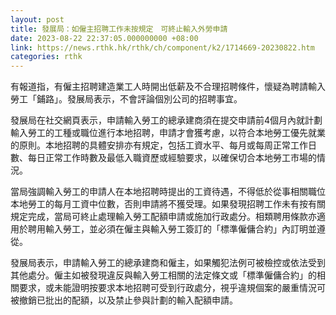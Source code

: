```yaml
---
layout: post
title: 發展局：如僱主招聘工作未按規定　可終止輸入外勞申請
date: 2023-08-22 22:37:05.000000000 +08:00
link: https://news.rthk.hk/rthk/ch/component/k2/1714669-20230822.htm
categories: rthk
---
```


有報道指，有僱主招聘建造業工人時開出低薪及不合理招聘條件，懷疑為聘請輸入勞工「鋪路」。發展局表示，不會評論個別公司的招聘事宜。

發展局在社交網頁表示，申請輸入勞工的總承建商須在提交申請前4個月內就計劃輸入勞工的工種或職位進行本地招聘，申請才會獲考慮，以符合本地勞工優先就業的原則。本地招聘的具體安排亦有規定，包括工資水平、每月或每周正常工作日數、每日正常工作時數及最低入職資歷或經驗要求，以確保切合本地勞工市場的情況。

當局強調輸入勞工的申請人在本地招聘時提出的工資待遇，不得低於從事相關職位本地勞工的每月工資中位數，否則申請將不獲受理。如果發現招聘工作未有按有關規定完成，當局可終止處理輸入勞工配額申請或施加行政處分。相類聘用條款亦適用於聘用輸入勞工，並必須在僱主與輸入勞工簽訂的「標準僱傭合約」內訂明並遵從。

發展局表示，申請輸入勞工的總承建商和僱主，如果觸犯法例可被檢控或依法受到其他處分。僱主如被發現違反與輸入勞工相關的法定條文或「標準僱傭合約」的相關要求，或未能證明按要求本地招聘可受到行政處分，視乎違規個案的嚴重情況可被撤銷已批出的配額，以及禁止參與計劃的輸入配額申請。
